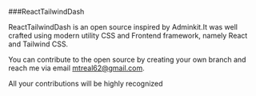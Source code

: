 ###ReactTailwindDash 

ReactTailwindDash is an open source inspired by Adminkit.It was well crafted using modern utility CSS and Frontend framework, namely React and Tailwind CSS.

You can contribute to the open source by creating your own branch and reach me 
via email mtreal62@gmail.com.

All your contributions will be highly recognized



